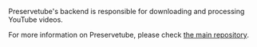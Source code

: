 Preservetube's backend is responsible for downloading and processing YouTube videos. 

For more information on Preservetube, please check [the main repository](https://github.com/PreserveTube/PreserveTube).